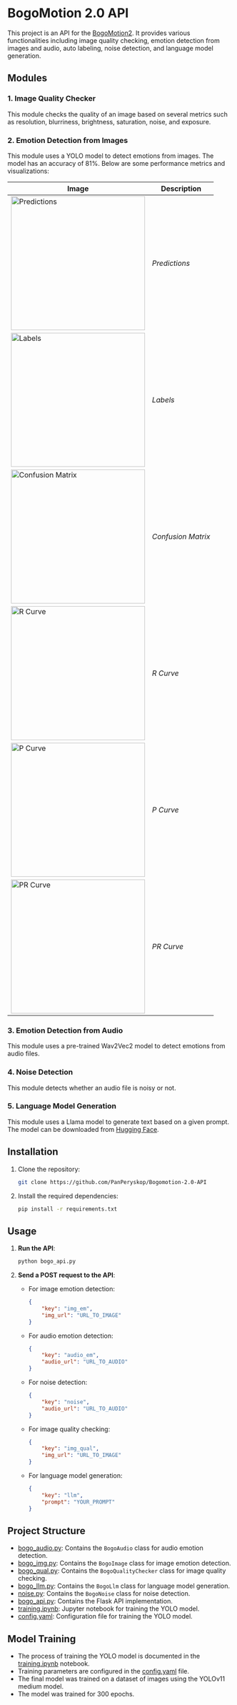 # BogoMotion 2.0 API

This project is an API for the [BogoMotion2](https://github.com/azizko1337/bogomotion2). It provides various functionalities including image quality checking, emotion detection from images and audio, auto labeling, noise detection, and language model generation.

## Modules

### 1. Image Quality Checker
This module checks the quality of an image based on several metrics such as resolution, blurriness, brightness, saturation, noise, and exposure.

### 2. Emotion Detection from Images
This module uses a YOLO model to detect emotions from images. The model has an accuracy of 81%. Below are some performance metrics and visualizations:

| Image | Description |
|-------|-------------|
| <img src="https://raw.githubusercontent.com/PanPeryskop/bogomotion-2.0-ai-module/refs/heads/main/runs/detect/train13/val_batch1_pred.jpg" alt="Predictions" width="300"/> | *Predictions* |
| <img src="https://raw.githubusercontent.com/PanPeryskop/bogomotion-2.0-ai-module/refs/heads/main/runs/detect/train13/labels.jpg" alt="Labels" width="300"/> | *Labels* |
| <img src="https://raw.githubusercontent.com/PanPeryskop/bogomotion-2.0-ai-module/refs/heads/main/runs/detect/train13/confusion_matrix_normalized.png" alt="Confusion Matrix" width="300"/> | *Confusion Matrix* |
| <img src="https://raw.githubusercontent.com/PanPeryskop/bogomotion-2.0-ai-module/refs/heads/main/runs/detect/train13/R_curve.png" alt="R Curve" width="300"/> | *R Curve* |
| <img src="https://raw.githubusercontent.com/PanPeryskop/bogomotion-2.0-ai-module/refs/heads/main/runs/detect/train13/P_curve.png" alt="P Curve" width="300"/> | *P Curve* |
| <img src="https://raw.githubusercontent.com/PanPeryskop/bogomotion-2.0-ai-module/refs/heads/main/runs/detect/train13/PR_curve.png" alt="PR Curve" width="300"/> | *PR Curve* |

### 3. Emotion Detection from Audio
This module uses a pre-trained Wav2Vec2 model to detect emotions from audio files.

### 4. Noise Detection
This module detects whether an audio file is noisy or not.

### 5. Language Model Generation
This module uses a Llama model to generate text based on a given prompt. The model can be downloaded from [Hugging Face](https://huggingface.co/TheBloke/Llama-2-7B-GGUF).

## Installation

1. Clone the repository:
    ```bash
    git clone https://github.com/PanPeryskop/Bogomotion-2.0-API
    ```

2. Install the required dependencies:
    ```bash
    pip install -r requirements.txt
    ```

## Usage

1. **Run the API**:
    ```bash
    python bogo_api.py
    ```

2. **Send a POST request to the API**:
    - For image emotion detection:
        ```json
        {
            "key": "img_em",
            "img_url": "URL_TO_IMAGE"
        }
        ```
    - For audio emotion detection:
        ```json
        {
            "key": "audio_em",
            "audio_url": "URL_TO_AUDIO"
        }
        ```
    - For noise detection:
        ```json
        {
            "key": "noise",
            "audio_url": "URL_TO_AUDIO"
        }
        ```
    - For image quality checking:
        ```json
        {
            "key": "img_qual",
            "img_url": "URL_TO_IMAGE"
        }
        ```
    - For language model generation:
        ```json
        {
            "key": "llm",
            "prompt": "YOUR_PROMPT"
        }
        ```

## Project Structure

- [bogo_audio.py](http://_vscodecontentref_/0): Contains the `BogoAudio` class for audio emotion detection.
- [bogo_img.py](http://_vscodecontentref_/1): Contains the `BogoImage` class for image emotion detection.
- [bogo_qual.py](http://_vscodecontentref_/2): Contains the `BogoQualityChecker` class for image quality checking.
- [bogo_llm.py](http://_vscodecontentref_/3): Contains the `BogoLlm` class for language model generation.
- [noise.py](http://_vscodecontentref_/4): Contains the `BogoNoise` class for noise detection.
- [bogo_api.py](http://_vscodecontentref_/5): Contains the Flask API implementation.
- [training.ipynb](http://_vscodecontentref_/6): Jupyter notebook for training the YOLO model.
- [config.yaml](http://_vscodecontentref_/7): Configuration file for training the YOLO model.

## Model Training

- The process of training the YOLO model is documented in the [training.ipynb](http://_vscodecontentref_/8) notebook.
- Training parameters are configured in the [config.yaml](http://_vscodecontentref_/9) file.
- The final model was trained on a dataset of images using the YOLOv11 medium model.
- The model was trained for 300 epochs.
